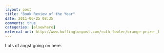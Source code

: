 ```yaml
---
layout: post  
title: "Book Review of the Year"  
date: 2011-06-25 08:35  
comments: true  
categories: [elsewhere]
external-url: http://www.huffingtonpost.com/ruth-fowler/orange-prize-_b_874173.html  
---
```


Lots of angst going on here.

